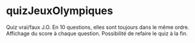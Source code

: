 # quizJeuxOlympiques
Quiz vrai/faux J.O.
En 10 questions, elles sont toujours dans le même ordre.
Affichage du score à chaque question.
Possibilité de refaire le quiz à la fin.
